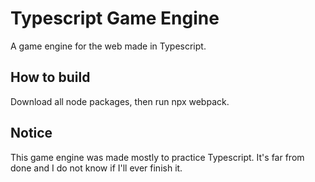 # Typescript Game Engine
A game engine for the web made in Typescript.

## How to build
Download all node packages, then run npx webpack.

## Notice
This game engine was made mostly to practice Typescript. It's far from done and I do not know if I'll ever finish it.
